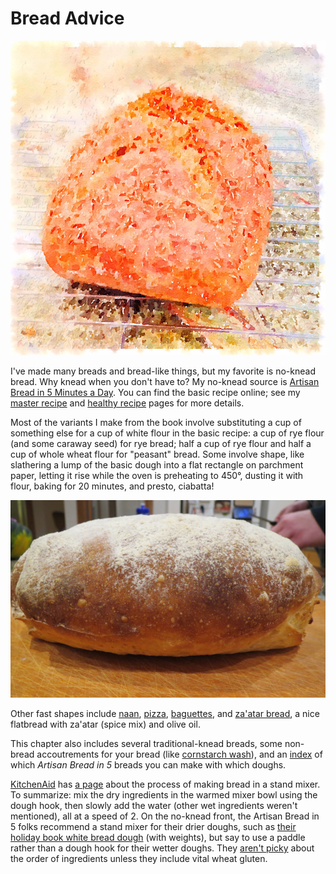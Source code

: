 [KitchenAid]: ../indices/kitchenAid.html

# Bread Advice

![watercolor rye](../images/ryeno5wc.png)

I've made many breads and bread-like things, but my favorite is no-knead bread.  Why knead when you don't have to?  My no-knead source is [Artisan Bread in 5 Minutes a Day](http://www.artisanbreadinfive.com/).  You can find the basic recipe online; see my [master recipe](../bread/master.md) and [healthy recipe](../bread/healthy.md) pages for more details.

Most of the variants I make from the book involve substituting a cup of something else for a cup of white flour in the basic recipe:  a cup of rye flour (and some caraway seed) for rye bread; half a cup of rye flour and half a cup of whole wheat flour for "peasant" bread.  Some involve shape, like slathering a lump of the basic dough into a flat rectangle on parchment paper, letting it rise while the oven is preheating to 450°, dusting it with flour, baking for 20 minutes, and presto, ciabatta!

![ciabatta](../images/ciabatta.png)

Other fast shapes include [naan](../bread/naan.md), [pizza](../bread/pizzaPizza.md), [baguettes](../bread/baguette.md), and [za'atar bread](../bread/zaatar.md), a nice flatbread with za'atar (spice mix) and olive oil. 

This chapter also includes several traditional-knead breads, some non-bread accoutrements for your bread (like [cornstarch wash](../bread/cornstarch.md)), and an [index](../bread/artisanIndex.md) of which *Artisan Bread in 5* breads you can make with which doughs.

[KitchenAid] has [a page](https://www.kitchenaid.com/pinch-of-help/stand-mixers/tips-for-making-bread-with-stand-mixer.html) about the process of making bread in a stand mixer.  To summarize: mix the dry ingredients in the warmed mixer bowl using the dough hook, then slowly add the water (other wet ingredients weren't mentioned), all at a speed of 2.  On the no-knead front, the Artisan Bread in 5 folks recommend a stand mixer for their drier doughs, such as [their holiday book white bread dough](https://artisanbreadinfive.com/2018/11/22/white-bread-master-recipe-from-holiday-and-celebration-bread-in-five/) (with weights), but say to use a paddle rather than a dough hook for their wetter doughs.  They [aren't picky](https://artisanbreadinfive.com/2014/03/25/the-flatbread-braid-new-video-how-to-braid-a-flat-circle/) about the order of ingredients unless they include vital wheat gluten.
